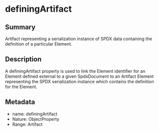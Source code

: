<!-- Automatically generated by spec-parser v2.0.0 on 2023-12-27T15:02:03.969017+00:00 -->
<!-- SPDX-License-Identifier: Community-Spec-1.0 -->

# definingArtifact

## Summary

Artifact representing a serialization instance of SPDX data containing the definition of a particular Element.


## Description

A definingArtifact property is used to link the Element identifier for an Element defined external to a given SpdxDocument to an Artifact Element representing the SPDX serialization instance which contains the definition for the Element.


## Metadata

- name: definingArtifact
- Nature: ObjectProperty
- Range: Artifact




